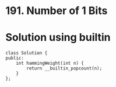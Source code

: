 # 191. Number of 1 Bits

# Solution using builtin
```
class Solution {
public:
    int hammingWeight(int n) {
        return __builtin_popcount(n);
    }
};
```